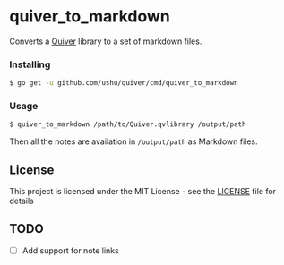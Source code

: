# quiver_to_markdown

Converts a [Quiver] library to a set of markdown files.

### Installing

```sh
$ go get -u github.com/ushu/quiver/cmd/quiver_to_markdown
```

### Usage

```sh
$ quiver_to_markdown /path/to/Quiver.qvlibrary /output/path
```

Then all the notes are availation in `/output/path` as Markdown files.

## License

This project is licensed under the MIT License - see the [LICENSE](../../LICENSE) file for details

## TODO

* [ ] Add support for note links

[Quiver]: https://itunes.apple.com/app/id866773894
